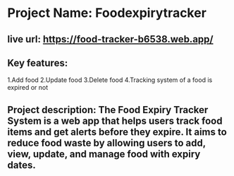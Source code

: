 # Project Name: Foodexpirytracker
## live url: https://food-tracker-b6538.web.app/
## Key features:
   1.Add food
   2.Update food
   3.Delete food
   4.Tracking system of a food is expired or not
   

## Project description: The Food Expiry Tracker System is a web app that helps users track food items and get alerts before they expire. It aims to reduce food waste by allowing users to add, view, update, and manage food with expiry dates.

